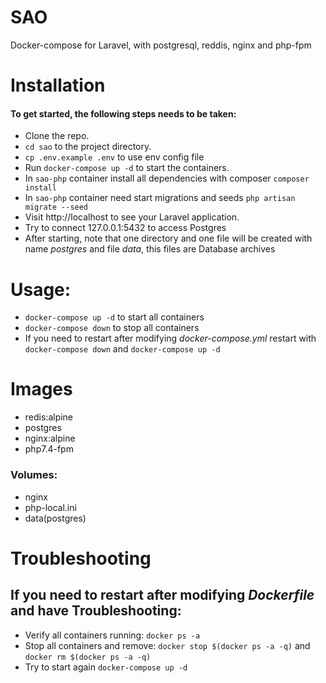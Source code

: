 # SAO
Docker-compose for Laravel, with postgresql, reddis, nginx and php-fpm

# Installation
#### To get started, the following steps needs to be taken:
+ Clone the repo.
+ `cd sao` to the project directory.
+ `cp .env.example .env` to use env config file
+ Run `docker-compose up -d` to start the containers.
+ In `sao-php` container install all dependencies with composer `composer install`
+ In `sao-php` container need start migrations and seeds `php artisan migrate --seed`
+ Visit http://localhost to see your Laravel application.
+ Try to connect 127.0.0.1:5432 to access Postgres
+ After starting, note that one directory and one file will be created with name *postgres* and file *data*, this files are Database archives

# Usage:
+ `docker-compose up -d` to start all containers
+ `docker-compose down` to stop all containers
+ If you need to restart after modifying *docker-compose.yml* restart with `docker-compose down` and `docker-compose up -d`

# Images
+ redis:alpine
+ postgres
+ nginx:alpine
+ php7.4-fpm

### Volumes:
- nginx
- php-local.ini
- data(postgres)

# Troubleshooting
## If you need to restart after modifying *Dockerfile* and have Troubleshooting:
+ Verify all containers running: `docker ps -a`
+ Stop all containers and remove: `docker stop $(docker ps -a -q)` and `docker rm $(docker ps -a -q)`
+ Try to start again `docker-compose up -d`


